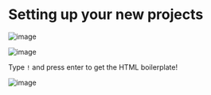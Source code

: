 # Setting up your new projects

![image](https://github.com/Tech-Educators/software-dev-012/assets/91621088/ce6c6016-4053-4722-98c2-5cb0cd8ce115)

![image](https://github.com/Tech-Educators/software-dev-012/assets/91621088/3c121b7d-db34-4f15-9ee6-824faefd98ec)

Type `!` and press enter to get the HTML boilerplate!

![image](https://github.com/Tech-Educators/software-dev-012/assets/91621088/b45b6a41-0f9c-42d8-935b-eec5ea89586f)
